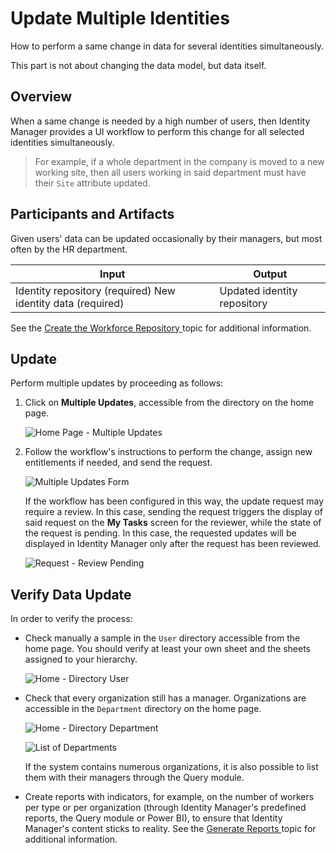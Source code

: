 # Update Multiple Identities

How to perform a same change in data for several identities simultaneously.

This part is not about changing the data model, but data itself.

## Overview

When a same change is needed by a high number of users, then Identity Manager provides a UI workflow
to perform this change for all selected identities simultaneously.

> For example, if a whole department in the company is moved to a new working site, then all users
> working in said department must have their `Site` attribute updated.

## Participants and Artifacts

Given users' data can be updated occasionally by their managers, but most often by the HR
department.

| Input                                                       | Output                      |
| ----------------------------------------------------------- | --------------------------- |
| Identity repository (required) New identity data (required) | Updated identity repository |

See the [ Create the Workforce Repository ](/docs/identitymanager/6.2/identitymanager/user-guide/set-up/initial-identities-loading/index.md)
topic for additional information.

## Update

Perform multiple updates by proceeding as follows:

1. Click on **Multiple Updates**, accessible from the directory on the home page.

   ![Home Page - Multiple Updates](/img/product_docs/identitymanager/identitymanager/user-guide/maintain/identity-data-modification/multiple-update/home_multipleupdates_v523.webp)

2. Follow the workflow's instructions to perform the change, assign new entitlements if needed, and
   send the request.

   ![Multiple Updates Form](/img/product_docs/identitymanager/identitymanager/user-guide/maintain/identity-data-modification/multiple-update/datamodif_multipleform_v602.webp)

   If the workflow has been configured in this way, the update request may require a review. In
   this case, sending the request triggers the display of said request on the **My Tasks** screen
   for the reviewer, while the state of the request is pending. In this case, the requested updates
   will be displayed in Identity Manager only after the request has been reviewed.

   ![Request - Review Pending](/img/product_docs/identitymanager/identitymanager/user-guide/maintain/identity-data-modification/individual-update/datamodif_reviewpending_v523.webp)

## Verify Data Update

In order to verify the process:

- Check manually a sample in the `User` directory accessible from the home page. You should verify
  at least your own sheet and the sheets assigned to your hierarchy.

  ![Home - Directory User](/img/product_docs/identitymanager/identitymanager/user-guide/set-up/configure-workflows/home_directoryuser_v523.webp)

- Check that every organization still has a manager. Organizations are accessible in the
  `Department` directory on the home page.

  ![Home - Directory Department](/img/product_docs/identitymanager/identitymanager/user-guide/set-up/initial-identities-loading/load-identities/home_directorydepartment_v523.webp)

  ![List of Departments](/img/product_docs/identitymanager/identitymanager/user-guide/set-up/initial-identities-loading/load-identities/initialload_departments_v602.webp)

  If the system contains numerous organizations, it is also possible to list them with their
  managers through the Query module.

- Create reports with indicators, for example, on the number of workers per type or per organization
  (through Identity Manager's predefined reports, the Query module or Power BI), to ensure that
  Identity Manager's content sticks to reality. See the
  [ Generate Reports ](/docs/identitymanager/6.2/identitymanager/user-guide/administrate/reporting/index.md) topic for additional information.
